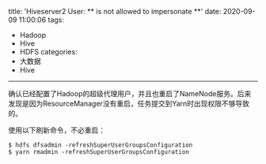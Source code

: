 title: 'Hiveserver2 User: ** is not allowed to impersonate **'
date: 2020-09-09 11:00:06
tags:
- Hadoop
- Hive
- HDFS
categories:
- 大数据
- Hive
---

确认已经配置了Hadoop的超级代理用户，并且也重启了NameNode服务。后来发现是因为ResourceManager没有重启，任务提交到Yarn时出现权限不够导致的。

使用以下刷新命令，不必重启：

    $ hdfs dfsadmin -refreshSuperUserGroupsConfiguration
    $ yarn rmadmin -refreshSuperUserGroupsConfiguration

